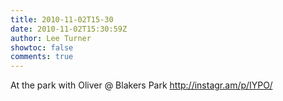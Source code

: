 ```yaml
---
title: 2010-11-02T15-30
date: 2010-11-02T15:30:59Z
author: Lee Turner
showtoc: false
comments: true
---
```


At the park with Oliver   @ Blakers Park http://instagr.am/p/IYPO/

